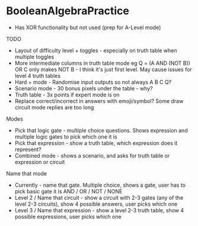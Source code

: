 # BooleanAlgebraPractice

- Has XOR functionality but not used (prep for A-Level mode)

TODO
- Layout of difficulty level + toggles - especially on truth table when multiple toggles
- More intermediate columns in truth table mode eg Q = (A AND (NOT B)) OR C only makes NOT B - I think it's just first level.  May cause issues for level 4 truth tables
- Hard + mode - Randomise input outputs so not always A B C Q?
- Scenario mode - 30 bonus pixels under the table - why?
- Truth table - 3x points if expert mode is on
- Replace correct/incorrect in answers with emoji/symbol? Some draw circuit mode replies are too long

Modes
- Pick that logic gate - multiple choice questions. Shows expression and multiple logic gates to pick which one it is
- Pick that expression - show a truth table, which expression does it represent?
- Combined mode - shows a scenario, and asks for truth table or expression or circuit


Name that mode
- Currently - name that gate. Multiple choice, shows a gate, user has to pick basic gate it is AND / OR / NOT / NONE
- Level 2 / Name that circuit - show a circuit with 2-3 gates (any of the level 2-3 circuits), show 4 possible answers, user picks which one
- Level 3 / Name that expression - show a level 2-3 truth table, show 4 possible expressions, user picks which one

